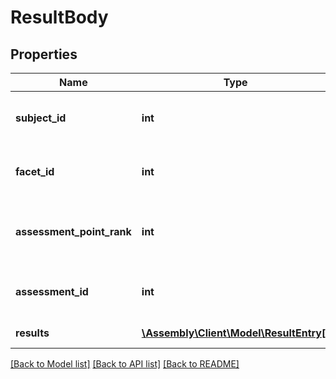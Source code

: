 # ResultBody

## Properties
Name | Type | Description | Notes
------------ | ------------- | ------------- | -------------
**subject_id** | **int** | The ID of the associated subject | [optional] 
**facet_id** | **int** | The ID of the associated facet | [optional] 
**assessment_point_rank** | **int** | The rank of the associated assessment point | [optional] 
**assessment_id** | **int** | The ID of the associated assessment | [optional] 
**results** | [**\Assembly\Client\Model\ResultEntry[]**](ResultEntry.md) | The results to record | [optional] 

[[Back to Model list]](../README.md#documentation-for-models) [[Back to API list]](../README.md#documentation-for-api-endpoints) [[Back to README]](../README.md)


